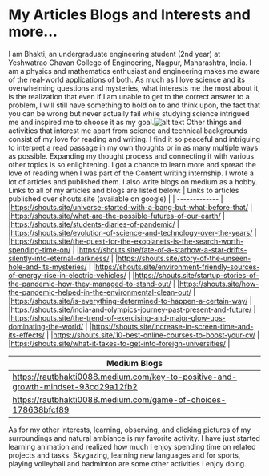 # My Articles Blogs and Interests and more...
I am Bhakti, an undergraduate engineering student (2nd year) at Yeshwatrao Chavan College of Engineering, Nagpur, Maharashtra, India. I am a physics and mathematics enthusiast and engineering makes me aware of the real-world applications of both. 
As much as I love science and its overwhelming questions and mysteries, what interests me the most about it, is the realization that even if I am unable to get to the correct answer to a problem, I will still have something to hold on to and think upon, the fact that you can be wrong but never actually fail while studying science intrigued me and inspired me to choose it as my goal.![alt text](https://raw.githubusercontent.com/username/projectname/branch/path/to/img.png)
Other things and activities that interest me apart from science and technical backgrounds consist of my love for reading and writing. I find it so peaceful and intriguing to interpret a read passage in my own thoughts or in as many multiple ways as possible. Expanding my thought process and connecting it with various other topics is so enlightening. I got a chance to learn more and spread the love of reading when I was part of the Content writing internship. I wrote a lot of articles and published them. 
I also write blogs on medium as a hobby. Links to all of my articles and blogs are listed below:
| Links to articles published over shouts.site (available on google) |
| ------------- |
|https://shouts.site/universe-started-with-a-bang-but-what-before-that/ |
|https://shouts.site/what-are-the-possible-futures-of-our-earth/ |
|https://shouts.site/students-diaries-of-pandemic/ |
|https://shouts.site/evolution-of-science-and-technology-over-the-years/ |
|https://shouts.site/the-quest-for-the-exoplanets-is-the-search-worth-spending-time-on/ |
|https://shouts.site/fate-of-a-starhow-a-star-drifts-silently-into-eternal-darkness/ |
|https://shouts.site/story-of-the-unseen-hole-and-its-mysteries/ |
|https://shouts.site/environment-friendly-sources-of-energy-rise-in-electric-vehicles/ |
|https://shouts.site/startup-stories-of-the-pandemic-how-they-managed-to-stand-out/ |
|https://shouts.site/how-the-pandemic-helped-in-the-environmental-clean-out/ |
|https://shouts.site/is-everything-determined-to-happen-a-certain-way/ |
|https://shouts.site/india-and-olympics-journey-past-present-and-future/ |
|https://shouts.site/the-trend-of-exercising-and-major-glow-ups-dominating-the-world/ |
|https://shouts.site/increase-in-screen-time-and-its-effects/ |
|https://shouts.site/10-best-online-courses-to-boost-your-cv/ |
|https://shouts.site/what-it-takes-to-get-into-foreign-universities/ |

| Medium Blogs  |
| ------------- |
|https://rautbhakti0088.medium.com/key-to-positive-and-growth-mindset-93cd29a12fb2 |
|https://rautbhakti0088.medium.com/game-of-choices-178638bfcf89 |

As for my other interests, learning, observing, and clicking pictures of my surroundings and natural ambiance is my favorite activity. 
I have just started learning animation and realized how much I enjoy spending time on related projects and tasks.  Skygazing, learning new languages and for sports, playing volleyball and badminton are some other activities I enjoy doing.
